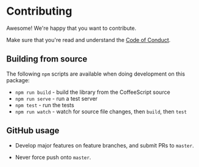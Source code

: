 Contributing
================================================================================

Awesome!  We're happy that you want to contribute.

Make sure that you're read and understand the [Code of Conduct](CODE_OF_CONDUCT.md).


Building from source
--------------------------------------------------------------------------------

The following `npm` scripts are available when doing development on this
package:

* `npm run build` - build the library from the CoffeeScript source
* `npm run serve` - run a test server
* `npm test` - run the tests
* `npm run watch` - watch for source file changes, then `build`, then `test`


GitHub usage
--------------------------------------------------------------------------------

* Develop major features on feature branches, and submit PRs to `master`.

* Never force push onto `master`.
